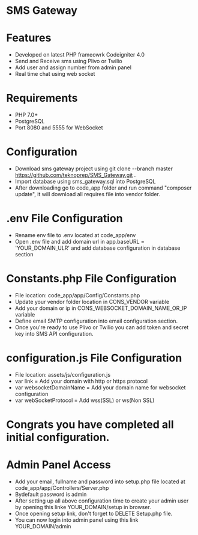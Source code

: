 # SMS Gateway

# Features
- Developed on latest PHP frameowrk Codeigniter 4.0
- Send and Receive sms using Plivo or Twilio
- Add user and assign number from admin panel
- Real time chat using web socket

# Requirements
- PHP 7.0+
- PostgreSQL
- Port 8080 and 5555 for WebSocket

# Configuration
- Download sms gateway project using git clone --branch master https://github.com/teknoprep/SMS_Gateway.git .
- Import database using sms_gateway.sql into PostgreSQL
- After downloading go to code_app folder and run command "composer update", it will download all requires file into vendor folder.

# .env File Configuration
- Rename env file to .env located at code_app/env
- Open .env file and add domain url in app.baseURL = 'YOUR_DOMAIN_ULR' and add database configuration in database section

# Constants.php File Configuration
- File location: code_app/app/Config/Constants.php
- Update your vendor folder location in CONS_VENDOR variable
- Add your domain or ip in CONS_WEBSOCKET_DOMAIN_NAME_OR_IP variable
- Define email SMTP configuration into email configuration section.
- Once you're ready to use Plivo or Twilio you can add token and secret key into SMS API configuration.

# configuration.js File Configuration
- File location: assets/js/configuration.js
- var link = Add your domain with http or https protocol
- var websocketDomainName = Add your domain name for websocket configuration
- var webSocketProtocol = Add wss(SSL) or ws(Non SSL)

# Congrats you have completed all initial configuration. 

# Admin Panel Access
- Add your email, fullname and password into setup.php file located at code_app/app/Controllers/Server.php
- Bydefault password is admin
- After setting up all above configuration time to create your admin user by opening this linke YOUR_DOMAIN/setup in browser. 
- Once opening setup link, don't forget to DELETE Setup.php file.
- You can now login into admin panel using this link YOUR_DOMAIN/admin

